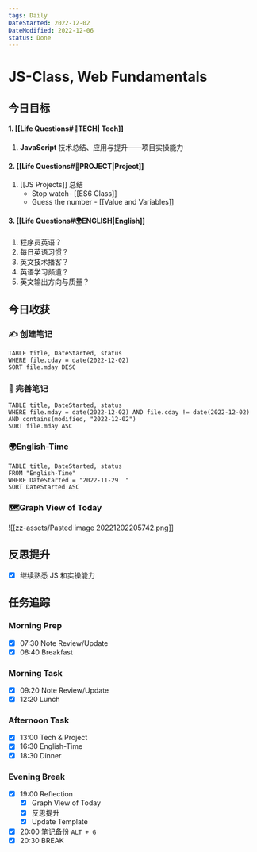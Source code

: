 ```yaml
---
tags: Daily
DateStarted: 2022-12-02
DateModified: 2022-12-06
status: Done
---
```


# JS-Class, Web Fundamentals

## 今日目标

#### 1. [[Life Questions#🚀TECH| Tech]]

1. **JavaScript** 技术总结、应用与提升——项目实操能力

#### 2. [[Life Questions#🚀PROJECT|Project]]

1. [[JS Projects]] 总结
   - Stop watch- [[ES6 Class]]
   - Guess the number - [[Value and Variables]]

#### 3. [[Life Questions#🌍ENGLISH|English]]

1. 程序员英语？
2. 每日英语习惯？
3. 英文技术播客？
4. 英语学习频道？
5. 英文输出方向与质量？

## 今日收获

### ✍️ 创建笔记

```dataview
TABLE title, DateStarted, status
WHERE file.cday = date(2022-12-02)
SORT file.mday DESC
```

### 📝 完善笔记

```dataview
TABLE title, DateStarted, status
WHERE file.mday = date(2022-12-02) AND file.cday != date(2022-12-02) AND contains(modified, "2022-12-02")
SORT file.mday ASC
```

### 🌍English-Time

```dataview
TABLE title, DateStarted, status
FROM "English-Time"
WHERE DateStarted = "2022-11-29  "
SORT DateStarted ASC
```

### 🗺️Graph View of Today

![[zz-assets/Pasted image 20221202205742.png]]

## 反思提升

- [x] 继续熟悉 JS 和实操能力

## 任务追踪

### Morning Prep

- [x] 07:30 Note Review/Update
- [x] 08:40 Breakfast

### Morning Task

- [x] 09:20 Note Review/Update
- [x] 12:20 Lunch

### Afternoon Task

- [x] 13:00 Tech & Project
- [x] 16:30 English-Time
- [x] 18:30 Dinner

### Evening Break

- [x] 19:00 Reflection
  - [x] Graph View of Today
  - [x] 反思提升
  - [x] Update Template
- [x] 20:00 笔记备份 `ALT + G`
- [x] 20:30 BREAK
